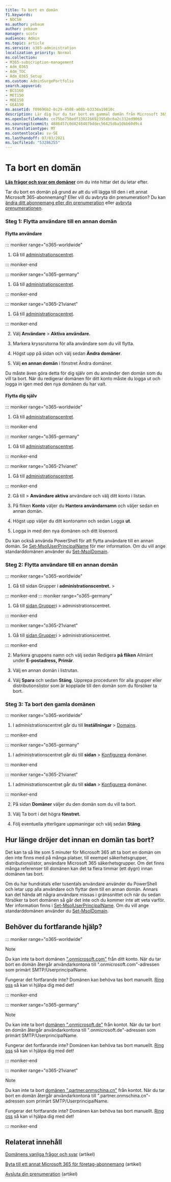 ```yaml
---
title: Ta bort en domän
f1.keywords:
- NOCSH
ms.author: pebaum
author: pebaum
manager: scotv
audience: Admin
ms.topic: article
ms.service: o365-administration
localization_priority: Normal
ms.collection:
- M365-subscription-management
- Adm_O365
- Adm_TOC
- Adm_O365_Setup
ms.custom: AdminSurgePortfolio
search.appverid:
- BCS160
- MET150
- MOE150
- GEA150
ms.assetid: f09696b2-8c29-4588-a08b-b333da19810c
description: Lär dig hur du tar bort en gammal domän från Microsoft 365 och flyttar användare och grupper till en annan domän eller avbryter prenumerationen.
ms.openlocfilehash: ce75be758edf330226692395dbc6a2c332ed9069
ms.sourcegitcommit: 4886457c0d4248407bddec56425dba50bb60d9c4
ms.translationtype: MT
ms.contentlocale: sv-SE
ms.lasthandoff: 07/03/2021
ms.locfileid: "53286255"
---
```

# <a name="remove-a-domain"></a>Ta bort en domän

 **[Läs frågor och svar om domäner](../setup/domains-faq.yml)** om du inte hittar det du letar efter.

Tar du bort en domän på grund av att du vill lägga till den i ett annat Microsoft 365-abonnemang? Eller vill du avbryta din prenumeration? Du kan [ändra ditt abonnemang eller din prenumeration](../../commerce/subscriptions/switch-to-a-different-plan.md) eller [avbryta prenumerationen](../../commerce/subscriptions/cancel-your-subscription.md).

### <a name="step-1-move-users-to-another-domain"></a>Steg 1: Flytta användare till en annan domän

#### <a name="move-users"></a>Flytta användare

::: moniker range="o365-worldwide"

1. Gå till <a href="https://go.microsoft.com/fwlink/p/?linkid=2024339" target="_blank">administrationscentret</a>.

::: moniker-end

::: moniker range="o365-germany"

1. Gå till <a href="https://go.microsoft.com/fwlink/p/?linkid=848041" target="_blank">administrationscentret</a>.

::: moniker-end

::: moniker range="o365-21vianet"

1. Gå till <a href="https://go.microsoft.com/fwlink/p/?linkid=850627" target="_blank">administrationscentret</a>.

::: moniker-end

2. Välj **Användare**  >  **Aktiva användare.**

3. Markera kryssrutorna för alla användare som du vill flytta.

4. Högst upp på sidan och välj sedan **Ändra domäner**.

5. Välj **en annan domän** i fönstret Ändra domäner.

Du måste även göra detta för dig själv om du använder den domän som du vill ta bort. När du redigerar domänen för ditt konto måste du logga ut och logga in igen med den nya domänen du har valt.

#### <a name="move-yourself"></a>Flytta dig själv

::: moniker range="o365-worldwide"

1. Gå till <a href="https://go.microsoft.com/fwlink/p/?linkid=2024339" target="_blank">administrationscentret</a>.

::: moniker-end

::: moniker range="o365-germany"

1. Gå till <a href="https://go.microsoft.com/fwlink/p/?linkid=848041" target="_blank">administrationscentret</a>.

::: moniker-end

::: moniker range="o365-21vianet"

1. Gå till <a href="https://go.microsoft.com/fwlink/p/?linkid=850627" target="_blank">administrationscentret</a>.

::: moniker-end

2. Gå  till \> **Användare aktiva** användare och välj ditt konto i listan.

3. På fliken **Konto** väljer du **Hantera användarnamn** och väljer sedan en annan domän.

4. Högst upp väljer du ditt kontonamn och sedan Logga **ut**.

5. Logga in med den nya domänen och ditt lösenord.

Du kan också använda PowerShell för att flytta användare till en annan domän. Se [Set-MsolUserPrincipalName](/powershell/module/msonline/set-msoluserprincipalname) för mer information. Om du vill ange standarddomänen använder du [Set-MsolDomain](/powershell/module/msonline/set-msoldomain).

### <a name="step-2-move-groups-to-another-domain"></a>Steg 2: Flytta användare till en annan domän

::: moniker range="o365-worldwide"

1. Gå till sidan Grupper i **administrationscentret.** \> <a href="https://go.microsoft.com/fwlink/p/?linkid=2052855" target="_blank"></a>

::: moniker-end
::: moniker range="o365-germany"

1. Gå till <a href="https://go.microsoft.com/fwlink/p/?linkid=848041" target="_blank">sidan Grupper</a>i  >  administrationscentret.

::: moniker-end

::: moniker range="o365-21vianet"

1. Gå till <a href="https://go.microsoft.com/fwlink/p/?linkid=850627" target="_blank">sidan Grupper</a>i  >  administrationscentret.

::: moniker-end

2. Markera gruppens namn och välj sedan Redigera **på fliken** Allmänt under **E-postadress,** **Primär**.

3. Välj en annan domän i listrutan.

4. Välj **Spara** och sedan **Stäng**. Upprepa proceduren för alla grupper eller distributionslistor som är kopplade till den domän som du försöker ta bort.

### <a name="step-3-remove-the-old-domain"></a>Steg 3: Ta bort den gamla domänen

::: moniker range="o365-worldwide"

1. I administrationscentret går du till **Inställningar** \> <a href="https://go.microsoft.com/fwlink/p/?linkid=834818" target="_blank">Domains</a>.

::: moniker-end

::: moniker range="o365-germany"

1. I administrationscentret går du till **sidan** \> <a href="https://go.microsoft.com/fwlink/p/?linkid=854615" target="_blank">Konfigurera</a> domäner.

::: moniker-end

::: moniker range="o365-21vianet"

1. I administrationscentret går du till **sidan** \> <a href="https://go.microsoft.com/fwlink/p/?linkid=2007048" target="_blank">Konfigurera</a> domäner.

::: moniker-end

2. På sidan **Domäner** väljer du den domän som du vill ta bort.

3. Välj Ta bort i det högra **fönstret.**

4. Följ eventuella ytterligare uppmaningar och välj sedan **Stäng**.

## <a name="how-long-does-it-take-for-a-domain-to-be-removed"></a>Hur länge dröjer det innan en domän tas bort?

Det kan ta så lite som 5 minuter för Microsoft 365 att ta bort en domän om den inte finns med på många platser, till exempel säkerhetsgrupper, distributionslistor, användare Microsoft 365 säkerhetsgrupper. Om det finns många referenser till domänen kan det ta flera timmar (ett dygn) innan domänen tas bort.

Om du har hundratals eller tusentals användare använder du PowerShell och letar upp alla användare och flyttar dem till en annan domän. Annars kan det hända att några användare missas i gränssnittet och när du sedan försöker ta bort domänen så går det inte och du kommer inte att veta varför. Mer information finns i [Set-MsolUserPrincipalName](/powershell/module/msonline/set-msoluserprincipalname). Om du vill ange standarddomänen använder du [Set-MsolDomain](/powershell/module/msonline/set-msoldomain).

## <a name="still-need-help"></a>Behöver du fortfarande hjälp?

::: moniker range="o365-worldwide"

> [!NOTE]
> Du kan inte ta bort domänen [".onmicrosoft.com"](../setup/domains-faq.yml) från ditt konto. När du tar bort en domän återgår användarkontona till ".onmicrosoft.com"-adressen som primärt SMTP/UserprincipalName.

Fungerar det fortfarande inte? Domänen kan behöva tas bort manuellt. [Ring oss](../../business-video/get-help-support.md) så kan vi hjälpa dig med det!

::: moniker-end

::: moniker range="o365-germany"

> [!NOTE]
> Du kan inte ta bort [domänen ".onmicrosoft.de"](../setup/domains-faq.yml) från kontot. När du tar bort en domän återgår användarkontona till ".onmicrosoft.de"-adressen som primärt SMTP/UserprincipalName.

Fungerar det fortfarande inte? Domänen kan behöva tas bort manuellt. [Ring oss](../../business-video/get-help-support.md?view=o365-germany&preserve-view=true) så kan vi hjälpa dig med det!

::: moniker-end

::: moniker range="o365-21vianet"

> [!NOTE]
> Du kan inte ta bort [domänen ".partner.onmschina.cn"](../setup/domains-faq.yml) från kontot. När du tar bort en domän återgår användarkontona till ".partner.onmschina.cn"-adressen som primärt SMTP/UserprincipalName.

Fungerar det fortfarande inte? Domänen kan behöva tas bort manuellt. [Ring oss](../../business-video/get-help-support.md?view=o365-21vianet&preserve-view=true) så kan vi hjälpa dig med det!

::: moniker-end

## <a name="related-content"></a>Relaterat innehåll

[Domänens vanliga frågor och svar](../setup/domains-faq.yml) (artikel)

[Byta till ett annat Microsoft 365 för företag-abonnemang](../../commerce/subscriptions/switch-to-a-different-plan.md) (artikel)

[Avsluta din prenumeration](../../commerce/subscriptions/cancel-your-subscription.md) (artikel)
